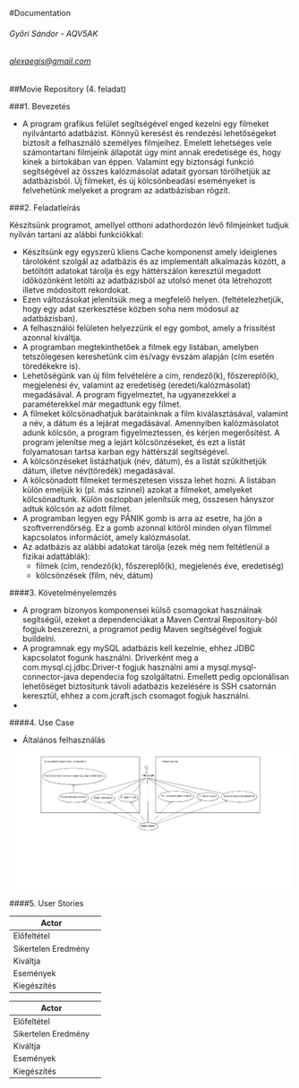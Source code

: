 #Documentation
###### Győri Sándor -  AQV5AK
###### alexaegis@gmail.com

##Movie Repository (4. feladat)

###1. Bevezetés
 - A program grafikus felület segítségével enged kezelni egy filmeket nyilvántartó adatbázist. 
 Könnyű keresést és rendezési lehetőségeket biztosít a felhasználó személyes  filmjeihez. 
 Emelett lehetséges vele számontartani filmjeink állapotát úgy mint annak eredetisége és, 
 hogy kinek a birtokában van éppen.  Valamint egy biztonsági funkció segítségével az összes 
 kalózmásolat adatait gyorsan törölhetjük az adatbázisból. Új filmeket, és új kölcsönbeadási 
 eseményeket is felvehetünk melyeket a program az adatbázisban rögzít.
 
###2. Feladatleírás

Készítsünk programot, amellyel otthoni adathordozón lévő filmjeinket tudjuk nyilván tartani az
alábbi funkciókkal:
- Készítsünk egy egyszerű kliens Cache komponenst amely ideiglenes tárolóként
szolgál az adatbázis és az implementált alkalmazás között, a betöltött adatokat tárolja
és egy háttérszálon keresztül megadott időközönként letölti az adatbázisból az utolsó
menet óta létrehozott illetve módosított rekordokat.
- Ezen változásokat jelenítsük meg a megfelelő helyen. (feltételezhetjük, hogy egy adat
szerkesztése közben soha nem módosul az adatbázisban).
- A felhasználói felületen helyezzünk el egy gombot, amely a frissítést azonnal kiváltja.
- A programban megtekinthetőek a filmek egy listában, amelyben tetszőlegesen
kereshetünk cím és/vagy évszám alapján (cím esetén töredékekre is).
- Lehetőségünk van új film felvételére a cím, rendező(k), főszereplő(k), megjelenési év,
valamint az eredetiség (eredeti/kalózmásolat) megadásával. A program figyelmeztet,
ha ugyanezekkel a paraméterekkel már megadtunk egy filmet.
- A filmeket kölcsönadhatjuk barátainknak a film kiválasztásával, valamint a név, a
dátum és a lejárat megadásával. Amennyiben kalózmásolatot adunk kölcsön, a
program figyelmeztessen, és kérjen megerősítést. A program jelenítse meg a lejárt
kölcsönzéseket, és ezt a listát folyamatosan tartsa karban egy háttérszál
segítségével.
- A kölcsönzéseket listázhatjuk (név, dátum), és a listát szűkíthetjük dátum, illetve
név(töredék) megadásával.
- A kölcsönadott filmeket természetesen vissza lehet hozni. A listában külön emeljük ki
(pl. más színnel) azokat a filmeket, amelyeket kölcsönadtunk. Külön oszlopban
jelenítsük meg, összesen hányszor adtuk kölcsön az adott filmet.
- A programban legyen egy PÁNIK gomb is arra az esetre, ha jön a szoftverrendőrség.
Ez a gomb azonnal kitöröl minden olyan filmmel kapcsolatos információt, amely
kalózmásolat.
- Az adatbázis az alábbi adatokat tárolja (ezek még nem feltétlenül a fizikai adattáblák):
    - filmek (cím, rendező(k), főszereplő(k), megjelenés éve, eredetiség)
    - kölcsönzések (film, név, dátum)

####3. Követelményelemzés
- A program bizonyos komponensei külső csomagokat használnak segítségül, ezeket a 
dependenciákat a Maven Central Repository-ból fogjuk beszerezni, a programot pedig 
Maven segítségével fogjuk buildelni.
- A programnak egy mySQL adatbázis kell kezelnie, ehhez JDBC kapcsolatot fogunk használni.
Driverként meg a com.mysql.cj.jdbc.Driver-t fogjuk használni ami a mysql.mysql-connector-java
dependecia fog szolgáltatni.
Emellett pedig opcionálisan lehetőséget biztosítunk távoli adatbázis kezelésére is 
SSH csatornán keresztül, ehhez a com.jcraft.jsch csomagot fogjuk használni.
-

####4. Use Case
- Általános felhasználás

![use_case](./usecase.png)

####5. User Stories


| Actor               |   |
|---------------------|---|
| Előfeltétel         |   |
| Sikertelen Eredmény |   |
| Kiváltja            |   |
| Események           |   |
| Kiegészítés         |   |


| Actor               |   |
|---------------------|---|
| Előfeltétel         |   |
| Sikertelen Eredmény |   |
| Kiváltja            |   |
| Események           |   |
| Kiegészítés         |   |


 

